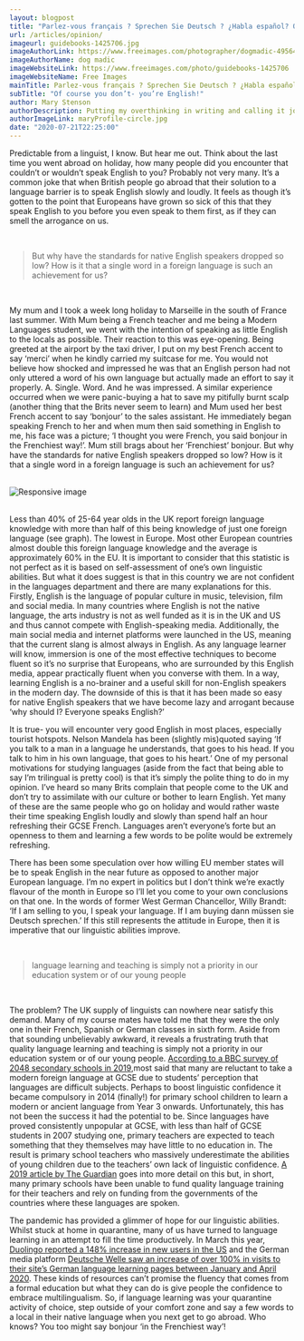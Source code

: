 ```yaml
---
layout: blogpost
title: "Parlez-vous français ? Sprechen Sie Deutsch ? ¿Habla español? Of course you don’t- you’re English!"
url: /articles/opinion/
imageurl: guidebooks-1425706.jpg
imageAuthorLink: https://www.freeimages.com/photographer/dogmadic-49564
imageAuthorName: dog madic
imageWebsiteLink: https://www.freeimages.com/photo/guidebooks-1425706
imageWebsiteName: Free Images
mainTitle: Parlez-vous français ? Sprechen Sie Deutsch ? ¿Habla español?
subTitle: "Of course you don’t- you’re English!"
author: Mary Stenson
authorDescription: Putting my overthinking in writing and calling it journalism
authorImageLink: maryProfile-circle.jpg
date: "2020-07-21T22:25:00"
---
```


Predictable from a linguist, I know. But hear me out. Think about the last time you went abroad on holiday, how many people did you encounter that couldn’t or wouldn’t speak English to you? Probably not very many. It’s a common joke that when British people go abroad that their solution to a language barrier is to speak English slowly and loudly. It feels as though it’s gotten to the point that Europeans have grown so sick of this that they speak English to you before you even speak to them first, as if they can smell the arrogance on us.

<br>
<blockquote class="blockquote text-center">
            <p class="mb-0 font-weight-bold font-italic">But why have the standards for native English speakers dropped so low? How is it that a single word in a foreign 
                language is such an achievement for us?</p>
          </blockquote><br>

My mum and I took a week long holiday to Marseille in the south of France last summer. With Mum being a French teacher and me being a Modern Languages student, we went with the intention of speaking as little English to the locals as possible. Their reaction to this was eye-opening. Being greeted at the airport by the taxi driver, I put on my best French accent to say ‘merci’ when he kindly carried my suitcase for me. You would not believe how shocked and impressed he was that an English person had not only uttered a word of his own language but actually made an effort to say it properly. A. Single. Word. And he was impressed. A similar experience occurred when we were panic-buying a hat to save my pitifully burnt scalp (another thing that the Brits never seem to learn) and Mum used her best French accent to say ‘bonjour’ to the sales assistant. He immediately began speaking French to her and when mum then said something in English to me, his face was a picture; ‘I thought you were French, you said bonjour in the Frenchiest way!’. Mum still brags about her ‘Frenchiest’ bonjour. But why have the standards for native English speakers dropped so low? How is it that a single word in a foreign language is such an achievement for us?

<br>
<div class="graphImg">
          <img src="../../../assets/languagesGraph.png" class="img-fluid" alt="Responsive image">
          </div><br>

Less than 40% of 25-64 year olds in the UK report foreign language knowledge with more than half of this being knowledge of just one foreign language (see graph). The lowest in Europe. Most other European countries almost double this foreign language knowledge and the average is approximately 60% in the EU. It is important to consider that this statistic is not perfect as it is based on self-assessment of one’s own linguistic abilities. But what it does suggest is that in this country we are not confident in the languages department and there are many explanations for this. Firstly, English is the language of popular culture in music, television, film and social media. In many countries where English is not the native language, the arts industry is not as well funded as it is in the UK and US and thus cannot compete with English-speaking media. Additionally, the main social media and internet platforms were launched in the US, meaning that the current slang is almost always in English. As any language learner will know, immersion is one of the most effective techniques to become fluent so it’s no surprise that Europeans, who are surrounded by this English media, appear practically fluent when you converse with them. In a way, learning English is a no-brainer and a useful skill for non-English speakers in the modern day. The downside of this is that it has been made so easy for native English speakers that we have become lazy and arrogant because ‘why should I? Everyone speaks English?’

It is true- you will encounter very good English in most places, especially tourist hotspots. Nelson Mandela has been (slightly mis)quoted saying ‘If you talk to a man in a language he understands, that goes to his head. If you talk to him in his own language, that goes to his heart.’ One of my personal motivations for studying languages (aside from the fact that being able to say I’m trilingual is pretty cool) is that it’s simply the polite thing to do in my opinion. I’ve heard so many Brits complain that people come to the UK and don’t try to assimilate with our culture or bother to learn English. Yet many of these are the same people who go on holiday and would rather waste their time speaking English loudly and slowly than spend half an hour refreshing their GCSE French. Languages aren’t everyone’s forte but an openness to them and learning a few words to be polite would be extremely refreshing.

There has been some speculation over how willing EU member states will be to speak English in the near future as opposed to another major European language. I’m no expert in politics but I don’t think we’re exactly flavour of the month in Europe so I’ll let you come to your own conclusions on that one. In the words of former West German Chancellor, Willy Brandt: ‘If I am selling to you, I speak your language. If I am buying dann müssen sie Deutsch sprechen.’ If this still represents the attitude in Europe, then it is imperative that our linguistic abilities improve.

<br>
<blockquote class="blockquote text-center">
            <p class="mb-0 font-weight-bold font-italic">language learning and teaching is simply not a priority in our education system or of 
                our young people</p>
          </blockquote><br>

The problem? The UK supply of linguists can nowhere near satisfy this demand. Many of my course mates have told me that they were the only one in their French, Spanish or German classes in sixth form. Aside from that sounding unbelievably awkward, it reveals a frustrating truth that quality language learning and teaching is simply not a priority in our education system or of our young people. <a href="https://www.bbc.co.uk/news/education-47334374">According to a BBC survey of 2048 secondary schools in 2019</a>,most said that many are reluctant to take a modern foreign language at GCSE due to students’ perception that languages are difficult subjects. Perhaps to boost linguistic confidence it became compulsory in 2014 (finally!) for primary school children to learn a modern or ancient language from Year 3 onwards. Unfortunately, this has not been the success it had the potential to be. Since languages have proved consistently unpopular at GCSE, with less than half of GCSE students in 2007 studying one, primary teachers are expected to teach something that they themselves may have little to no education in. The result is primary school teachers who massively underestimate the abilities of young children due to the teachers’ own lack of linguistic confidence. <a href="https://www.theguardian.com/education/2019/apr/09/uk-schools-turning-foreign-governments-fund-language-teaching">A 2019 article by The Guardian</a> goes into more detail on this but, in short, many primary schools have been unable to fund quality language training for their teachers and rely on funding from the governments of the countries where these languages are spoken.

The pandemic has provided a glimmer of hope for our linguistic abilities. Whilst stuck at home in quarantine, many of us have turned to language learning in an attempt to fill the time productively. In March this year, <a href="https://www.businessinsider.com/duolingo-sees-spike-in-new-users-during-coronavirus-pandemic-2020-4?r=US&IR=T">Duolingo reported a 148% increase in new users in the US</a> and the German media platform <a href="https://www.dw.com/en/154-million-people-are-learning-german-as-a-foreign-language/a-53685365">Deutsche Welle saw an increase of over 100% in visits to their site’s German language learning pages between January and April 2020</a>. These kinds of resources can’t promise the fluency that comes from a formal education but what they can do is give people the confidence to embrace multilingualism. So, if language learning was your quarantine activity of choice, step outside of your comfort zone and say a few words to a local in their native language when you next get to go abroad. Who knows? You too might say bonjour ‘in the Frenchiest way’!